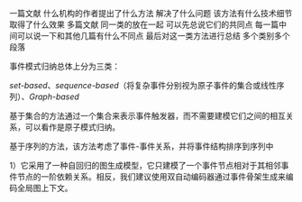 一篇文献 什么机构的作者提出了什么方法 解决了什么问题 该方法有什么技术细节 取得了什么效果 多篇文献 同一类的放在一起 可以先总说它们的共同点 每一篇中间可以说一下和其他几篇有什么不同点 最后对这一类方法进行总结 多个类别多个段落



事件模式归纳总体上分为三类： 

*set-based*、*sequence-based*（将复杂事件分别视为原子事件的集合或线性序列）、*Graph-based*

基于集合的方法通过一个集合来表示事件触发器，而不需要建模它们之间的相互关系，可以看作是原子模式归纳。

基于序列的方法，该方法考虑了事件-事件关系，并将事件结构排序到序列中

1）它采用了一种自回归的图生成模型，它只建模了一个事件节点相对于其相邻事件节点的一阶依赖关系。相反，我们建议使用双自动编码器通过事件骨架生成来编码全局图上下文。
